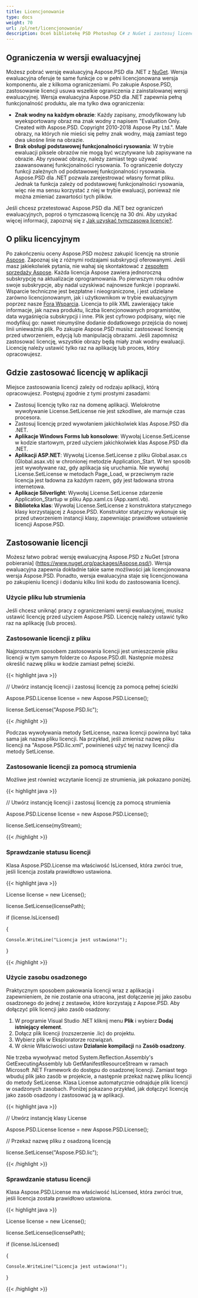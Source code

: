 ```yaml
---
title: Licencjonowanie
type: docs
weight: 70
url: /pl/net/licencjonowanie/
description: Oceń bibliotekę PSD Photoshop C# z NuGet i zastosuj licencję za pomocą pliku lub strumienia, aby usunąć wszelkie ograniczenia z zainstalowanej wersji ewaluacyjnej.
---
```


## **Ograniczenia w wersji ewaluacyjnej**
Możesz pobrać wersję ewaluacyjną Aspose.PSD dla .NET z [NuGet](https://www.nuget.org/packages/Aspose.psd/). Wersja ewaluacyjna oferuje te same funkcje co w pełni licencjonowana wersja komponentu, ale z kilkoma ograniczeniami. Po zakupie Aspose.PSD, zastosowanie licencji usuwa wszelkie ograniczenia z zainstalowanej wersji ewaluacyjnej. Wersja ewaluacyjna Aspose.PSD dla .NET zapewnia pełną funkcjonalność produktu, ale ma tylko dwa ograniczenia:

- **Znak wodny na każdym obrazie**: Każdy zapisany, zmodyfikowany lub wyeksportowany obraz ma znak wodny z napisem "Evaluation Only. Created with Aspose.PSD. Copyright 2010-2018 Aspose Pty Ltd.". Małe obrazy, na których nie mieści się pełny znak wodny, mają zamiast tego dwa ukośne linie na obrazie.
- **Brak obsługi podstawowej funkcjonalności rysowania**: W trybie ewaluacji piksele obrazów nie mogą być wczytywane lub zapisywane na obrazie. Aby rysować obrazy, należy zamiast tego używać zaawansowanej funkcjonalności rysowania. To ograniczenie dotyczy funkcji zależnych od podstawowej funkcjonalności rysowania. Aspose.PSD dla .NET pozwala zarejestrować własny format pliku. Jednak ta funkcja zależy od podstawowej funkcjonalności rysowania, więc nie ma sensu korzystać z niej w trybie ewaluacji, ponieważ nie można zmieniać zawartości tych plików.

Jeśli chcesz przetestować Aspose.PSD dla .NET bez ograniczeń ewaluacyjnych, poproś o tymczasową licencję na 30 dni. Aby uzyskać więcej informacji, zapoznaj się z [Jak uzyskać tymczasową licencję?](https://purchase.aspose.com/temporary-license).
## **O pliku licencyjnym**
Po zakończeniu oceny Aspose.PSD możesz zakupić licencję na stronie [Aspose](https://purchase.aspose.com/default.aspx). Zapoznaj się z różnymi rodzajami subskrypcji oferowanymi. Jeśli masz jakiekolwiek pytania, nie wahaj się skontaktować z [zespołem sprzedaży Aspose](https://company.aspose.com/contact). Każda licencja Aspose zawiera jednoroczną subskrypcję na aktualizacje oprogramowania. Po pierwszym roku odnów swoje subskrypcje, aby nadal uzyskiwać najnowsze funkcje i poprawki. Wsparcie techniczne jest bezpłatne i nieograniczone, i jest udzielane zarówno licencjonowanym, jak i użytkownikom w trybie ewaluacyjnym poprzez nasze [Fora Wsparcia](https://forum.aspose.com/). Licencja to plik XML zawierający takie informacje, jak nazwa produktu, liczba licencjonowanych programistów, data wygaśnięcia subskrypcji i inne. Plik jest cyfrowo podpisany, więc nie modyfikuj go: nawet nieumyślne dodanie dodatkowego przejścia do nowej linii unieważnia plik. Po zakupie Aspose.PSD musisz zastosować licencję przed utworzeniem, edycją lub manipulacją obrazami. Jeśli zapomnisz zastosować licencję, wszystkie obrazy będą miały znak wodny ewaluacji. Licencję należy ustawić tylko raz na aplikację lub proces, który opracowujesz.
## **Gdzie zastosować licencję w aplikacji**
Miejsce zastosowania licencji zależy od rodzaju aplikacji, którą opracowujesz. Postępuj zgodnie z tymi prostymi zasadami:

- Zastosuj licencję tylko raz na domenę aplikacji. Wielokrotne wywoływanie License.SetLicense nie jest szkodliwe, ale marnuje czas procesora.
- Zastosuj licencję przed wywołaniem jakichkolwiek klas Aspose.PSD dla .NET.
- **Aplikacje Windows Forms lub konsolowe**: Wywołaj License.SetLicense w kodzie startowym, przed użyciem jakichkolwiek klas Aspose.PSD dla .NET.
- **Aplikacji ASP.NET**: Wywołaj License.SetLicense z pliku Global.asax.cs (Global.asax.vb) w chronionej metodzie Application_Start. W ten sposób jest wywoływane raz, gdy aplikacja się uruchamia. Nie wywołuj License.SetLicense w metodach Page_Load, w przeciwnym razie licencja jest ładowna za każdym razem, gdy jest ładowana strona internetowa.
- **Aplikacje Silverlight**: Wywołaj License.SetLicense zdarzenie Application_Startup w pliku App.xaml.cs (App.xaml.vb).
- **Biblioteka klas**: Wywołaj License.SetLicense z konstruktora statycznego klasy korzystającej z Aspose.PSD. Konstruktor statyczny wykonuje się przed utworzeniem instancji klasy, zapewniając prawidłowe ustawienie licencji Aspose.PSD.
## **Zastosowanie licencji**
Możesz łatwo pobrać wersję ewaluacyjną Aspose.PSD z NuGet [strona pobierania] (https://www.nuget.org/packages/Aspose.psd/). Wersja ewaluacyjna zapewnia dokładnie takie same możliwości jak licencjonowana wersja Aspose.PSD. Ponadto, wersja ewaluacyjna staje się licencjonowana po zakupieniu licencji i dodaniu kilku linii kodu do zastosowania licencji.
### **Użycie pliku lub strumienia**
Jeśli chcesz uniknąć pracy z ograniczeniami wersji ewaluacyjnej, musisz ustawić licencję przed użyciem Aspose.PSD. Licencję należy ustawić tylko raz na aplikację (lub proces).
### **Zastosowanie licencji z pliku**
Najprostszym sposobem zastosowania licencji jest umieszczenie pliku licencji w tym samym folderze co Aspose.PSD.dll. Następnie możesz określić nazwę pliku w kodzie zamiast pełnej ścieżki.



{{< highlight java >}}

// Utwórz instancję licencji i zastosuj licencję za pomocą pełnej ścieżki

Aspose.PSD.License license = new Aspose.PSD.License();

license.SetLicense("Aspose.PSD.lic");

{{< /highlight >}}



Podczas wywoływania metody SetLicense, nazwa licencji powinna być taka sama jak nazwa pliku licencji. Na przykład, jeśli zmienisz nazwę pliku licencji na "Aspose.PSD.lic.xml", powinieneś użyć tej nazwy licencji dla metody SetLicense.
### **Zastosowanie licencji za pomocą strumienia**
Możliwe jest również wczytanie licencji ze strumienia, jak pokazano poniżej.



{{< highlight java >}}



// Utwórz instancję licencji i zastosuj licencję za pomocą strumienia

Aspose.PSD.License license = new Aspose.PSD.License();

license.SetLicense(myStream);

{{< /highlight >}}
### **Sprawdzanie statusu licencji**
Klasa Aspose.PSD.License ma właściwość IsLicensed, która zwróci true, jeśli licencja została prawidłowo ustawiona.



{{< highlight java >}}

 License license = new License();

license.SetLicense(licensePath);

if (license.IsLicensed)

{

    Console.WriteLine("Licencja jest ustawiona!");

}

{{< /highlight >}}
### **Użycie zasobu osadzonego**
Praktycznym sposobem pakowania licencji wraz z aplikacją i zapewnieniem, że nie zostanie ona utracona, jest dołączenie jej jako zasobu osadzonego do jednej z zestawów, które korzystają z Aspose.PSD. Aby dołączyć plik licencji jako zasób osadzony:

1. W programie Visual Studio .NET kliknij menu **Plik** i wybierz **Dodaj istniejący element**.
1. Dołącz plik licencji (rozszerzenie .lic) do projektu.
1. Wybierz plik w Eksploratorze rozwiązań.
1. W oknie Właściwości ustaw **Działanie kompilacji** na **Zasób osadzony**.

Nie trzeba wywoływać metod System.Reflection.Assembly's GetExecutingAssembly lub GetManifestResourceStream w ramach Microsoft .NET Framework do dostępu do osadzonej licencji. Zamiast tego wbuduj plik jako zasób w projekcie, a następnie przekaż nazwę pliku licencji do metody SetLicense. Klasa License automatycznie odnajduje plik licencji w osadzonych zasobach. Poniżej pokazano przykład, jak dołączyć licencję jako zasób osadzony i zastosować ją w aplikacji.



{{< highlight java >}}

// Utwórz instancję klasy License

Aspose.PSD.License license = new Aspose.PSD.License();

// Przekaż nazwę pliku z osadzoną licencją

license.SetLicense("Aspose.PSD.lic");

{{< /highlight >}}


### **Sprawdzanie statusu licencji**
Klasa Aspose.PSD.License ma właściwość IsLicensed, która zwróci true, jeśli licencja została prawidłowo ustawiona.



{{< highlight java >}}

 License license = new License();

license.SetLicense(licensePath);

if (license.IsLicensed)

{

    Console.WriteLine("Licencja jest ustawiona!");

}

{{< /highlight >}}

